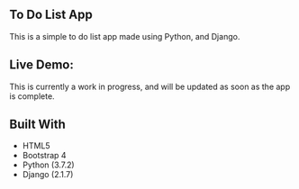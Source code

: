 ## To Do List App
This is a simple to do list app made using Python, and Django.

## Live Demo:
This is currently a work in progress, and will be updated as soon as the app is complete.

## Built With
* HTML5
* Bootstrap 4
* Python (3.7.2)
* Django (2.1.7)